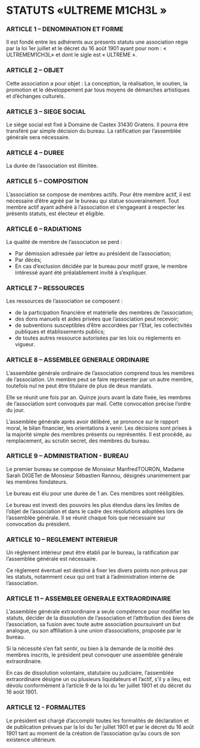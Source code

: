 # STATUTS «ULTREME M1CH3L »

### ARTICLE 1 – DENOMINATION ET FORME

Il est fondé entre les adhérents aux présents statuts une association régie par la loi 1er juillet et le décret du 16 août 1901 ayant pour nom : « ULTREMEM1CH3L» et dont le sigle est « ULTREME ».

### ARTICLE 2 – OBJET

Cette association a pour objet : La conception, la réalisation, le soutien, la promotion et le développement par tous moyens de démarches artistiques et d’échanges culturels.

### ARTICLE 3 – SIEGE SOCIAL

Le siège social est fixé à Domaine de Castex 31430 Gratens. Il pourra être transféré par simple décision du bureau. La ratification par l’assemblée générale sera nécessaire.

### ARTICLE 4 – DUREE

La durée de l’association est illimitée.

### ARTICLE 5 – COMPOSITION

L’association se compose de membres actifs. Pour être membre actif, il est nécessaire d’être agréé par le bureau qui statue souverainement. Tout membre actif ayant adhéré à l’association et s’engageant à respecter les présents statuts, est électeur et éligible.

### ARTICLE 6 – RADIATIONS

La qualité de membre de l’association se perd :

*   Par démission adressée par lettre au président de l’association;
*   Par décès;
*   En cas d’exclusion décidée par le bureau pour motif grave, le membre intéressé ayant été préalablement invité à s’expliquer.

### ARTICLE 7 – RESSOURCES

Les ressources de l’association se composent :

*   de la participation financière et matérielle des membres de l’association;
*   des dons manuels et aides privées que l’association peut recevoir;
*   de subventions susceptibles d’être accordées par l’Etat, les collectivités publiques et établissements publics;
*   de toutes autres ressource autorisées par les lois ou règlements en vigueur.

### ARTICLE 8 – ASSEMBLEE GENERALE ORDINAIRE

L’assemblée générale ordinaire de l’association comprend tous les membres de l’association. Un membre peut se faire représenter par un autre membre, toutefois nul ne peut être titulaire de plus de deux mandats.

Elle se réunit une fois par an. Quinze jours avant la date fixée, les membres de l’association sont convoqués par mail. Cette convocation précise l’ordre du jour.

L’assemblée générale après avoir délibéré, se prononce sur le rapport moral, le bilan financier, les orientations à venir. Les décisions sont prises à la majorité simple des membres présents ou représentés. Il est procédé, au remplacement, au scrutin secret, des membres du bureau.

### ARTICLE 9 – ADMINISTRATION - BUREAU

Le premier bureau se compose de Monsieur ManfredTOURON, Madame Sarah DIGETet de Monsieur Sébastien Rannou, désignés unanimement par les membres fondateurs.

Le bureau est élu pour une durée de 1 an. Ces membres sont rééligibles.

Le bureau est investi des pouvoirs les plus étendus dans les limites de l’objet de l’association et dans le cadre des résolutions adoptées lors de l’assemblée générale. Il se réunit chaque fois que nécessaire sur convocation du président.

### ARTICLE 10 – REGLEMENT INTERIEUR

Un règlement intérieur peut être établi par le bureau, la ratification par l’assemblée générale est nécessaire.

Ce règlement éventuel est destiné à fixer les divers points non prévus par les statuts, notamment ceux qui ont trait à l’administration interne de l’association.

### ARTICLE 11 – ASSEMBLEE GENERALE EXTRAORDINAIRE

L’assemblée générale extraordinaire a seule compétence pour modifier les statuts, décider de la dissolution de l’association et l’attribution des biens de l’association, sa fusion avec toute autre association poursuivant un but analogue, ou son affiliation à une union d’associations, proposée par le bureau.

Si la nécessité s’en fait sentir, ou bien à la demande de la moitié des membres inscrits, le président peut convoquer une assemblée générale extraordinaire.

En cas de dissolution volontaire, statutaire ou judiciaire, l’assemblée extraordinaire désigne un ou plusieurs liquidateurs et l’actif, s’il y a lieu, est dévolu conformément à l’article 9 de la loi du 1er juillet 1901 et du décret du 16 août 1901.

### ARTICLE 12 - FORMALITES

Le président est chargé d’accomplir toutes les formalités de déclaration et de publication prévues par la loi du 1er juillet 1901 et par le décret du 16 août 1901 tant au moment de la création de l’association qu’au cours de son existence ultérieure.
